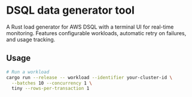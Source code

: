 # DSQL data generator tool

A Rust load generator for AWS DSQL with a terminal UI for real-time monitoring. Features configurable workloads, automatic retry on failures, and usage tracking.

## Usage

```bash
# Run a workload
cargo run --release -- workload --identifier your-cluster-id \
  --batches 10 --concurrency 1 \
  tiny --rows-per-transaction 1
```
